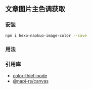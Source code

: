 ## 文章图片主色调获取

### 安装

```bash
npm i hexo-naokuo-image-color --save
```

### 用法



### 引用库

- [color-thief-node](https://github.com/zicodeng/color-thief-node)
- [@napi-rs/canvas](https://github.com/Brooooooklyn/canvas)
